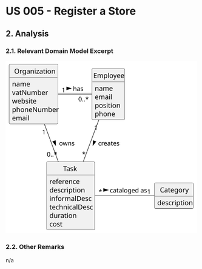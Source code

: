 # US 005 - Register a Store 

## 2. Analysis

### 2.1. Relevant Domain Model Excerpt 

![Domain Model](svg/us005-domain-model.svg)

### 2.2. Other Remarks

n/a